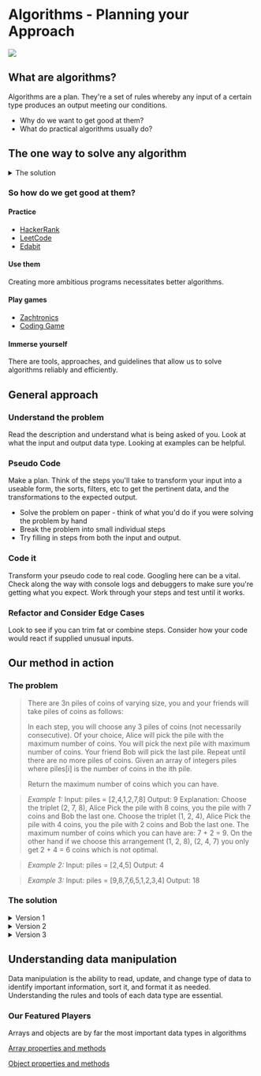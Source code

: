 # Algorithms - Planning your Approach

![](https://media3.giphy.com/media/c4UFjRMfRRkXu/giphy.gif?cid=ecf05e477fe189765b6e09127b23898c9943b33d8179bcf1&rid=giphy.gif)

## What are algorithms?
Algorithms are a plan.  They're a set of rules whereby any input of a certain type produces an output meeting our conditions.

- Why do we want to get good at them?
- What do practical algorithms usually do?

## The one way to solve any algorithm
<details>
<summary>The solution</summary>
	
![](https://i.imgur.com/IlweEFM.gif)

There's no one way to solve every algorithm
</details>

### So how do we get good at them?
#### Practice
- [HackerRank](https://www.hackerrank.com)
- [LeetCode](https://https://leetcode.com/)
- [Edabit](https://edabit.com/)

#### Use them
Creating more ambitious programs necessitates better algorithms.

#### Play games
- [Zachtronics](https://store.steampowered.com/developer/zachtronics)
- [Coding Game](https://www.codingame.com/start)

#### Immerse yourself
There are tools, approaches, and guidelines that allow us to solve algorithms reliably and efficiently.

## General approach
### Understand the problem
Read the description and understand what is being asked of you.  Look at what the input and output data type.  Looking at examples can be helpful.

### Pseudo Code
Make a plan.  Think of the steps you'll take to transform your input into a useable form, the sorts, filters, etc to get the pertinent data, and the transformations to the expected output.

- Solve the problem on paper - think of what you'd do if you were solving the problem by hand
- Break the problem into small individual steps
- Try filling in steps from both the input and output.

### Code it
Transform your pseudo code to real code. Googling here can be a vital. Check along the way with console logs and debuggers to make sure you're getting what you expect. Work through your steps and test until it works.


### Refactor and Consider Edge Cases
Look to see if you can trim fat or combine steps. Consider how your code would react if supplied unusual inputs.

## Our method in action
### The problem

> There are 3n piles of coins of varying size, you and your friends will take piles of coins as follows:
> 
> In each step, you will choose any 3 piles of coins (not necessarily consecutive).
> Of your choice, Alice will pick the pile with the maximum number of coins.
> You will pick the next pile with maximum number of coins.
> Your friend Bob will pick the last pile.
> Repeat until there are no more piles of coins.
> Given an array of integers piles where piles[i] is the number of coins in the ith pile.
> 
> Return the maximum number of coins which you can have.


> *Example 1:* 
> Input: piles = [2,4,1,2,7,8]
> Output: 9
> Explanation: Choose the triplet (2, 7, 8), Alice Pick the pile with 8 coins, you the pile with 7 coins and Bob the last one.
> Choose the triplet (1, 2, 4), Alice Pick the pile with 4 coins, you the pile with 2 coins and Bob the last one.
> The maximum number of coins which you can have are: 7 + 2 = 9.
> On the other hand if we choose this arrangement (1, 2, 8), (2, 4, 7) you only get 2 + 4 = 6 coins which is not optimal.

> *Example 2:* 
> Input: piles = [2,4,5]
> Output: 4


> *Example 3:* 
> Input: piles = [9,8,7,6,5,1,2,3,4]
> Output: 18
 
### The solution
<details>
<summary>Version 1</summary>

```
	let maxCoins = function(piles) { 
	    let count=0
	    while(piles.length>0){
	        let max = Math.max.apply(null, piles)
	        piles.splice(piles.indexOf(max),1)
	        let second=Math.max.apply(null, piles)
	        piles.splice(piles.indexOf(second),1)
	        count+=second
	        piles.splice(piles.indexOf(Math.min.apply(null, piles)),1)
	    }
	    return count
	};
```
	
Time Limit Exceeded on LeetCode
</details>
	
<details>
<summary>Version 2</summary>

```
	let maxCoins = function(piles) { 
		let count=0
    	piles=piles.sort((a,b)=>a-b)
		while(piles.length>1){
     		count+=piles[piles.length-2]
	  		piles.splice(piles.length-2,2)
	   		piles.splice(0,1)
    	}
		return count
	};
```

Completes in 2136 ms
</details>

	
<details>
<summary>Version 3</summary>

```
	let maxCoins = function(piles) { 
	    let count=0
        piles=piles.sort((a,b)=>a-b)
	    for(let i = piles.length-2;i>=piles.length/3;i-=2){
            count+=piles[i]
        }
	    return count
	};
```

Completes in 212 ms
</details>

## Understanding data manipulation
Data manipulation is the ability to read, update, and change type of data to identify important information, sort it, and format it as needed.  Understanding the rules and tools of each data type are essential.

### Our Featured Players
Arrays and objects are by far the most important data types in algorithms

[Array properties and methods](https://www.w3schools.com/jsref/jsref_obj_array.asp)

[Object properties and methods](https://developer.mozilla.org/en-US/docs/Web/JavaScript/Reference/Global_Objects/Object)

